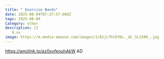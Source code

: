 ```yaml
---
title: " Exercise Bands"
date: 2025-08-04T07:37:57.608Z
tags: 2025-08-04
Category: other
description: |2
   9.xx
image: https://m.media-amazon.com/images/I/81jLThtEYKL._AC_SL1500_.jpg
---
```

https://amzlink.to/az0xxfeouhAkW
AD